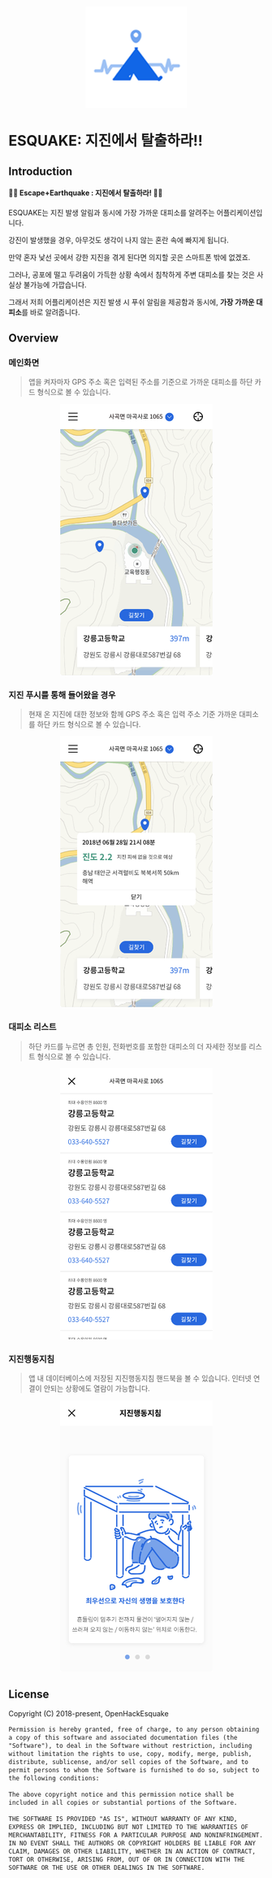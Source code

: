 <p align="middle">
  <img src="./readme/logo.png" height="200" >
</p>

# ESQUAKE: 지진에서 탈출하라!!
## Introduction
#### 🏃‍♀️ Escape+Earthquake : 지진에서 탈출하라! 🏃‍♂️


ESQUAKE는  지진 발생 알림과 동시에 가장 가까운 대피소를 알려주는 어플리케이션입니다.

강진이 발생했을 경우, 아무것도 생각이 나지 않는 혼란 속에 빠지게 됩니다. 

만약 혼자 낯선 곳에서 강한 지진을 겪게 된다면 의지할 곳은 스마트폰 밖에 없겠죠. 

그러나, 공포에 떨고 두려움이 가득한 상황 속에서 침착하게 주변 대피소를 찾는 것은 사실상 불가능에 가깝습니다. 

그래서 저희 어플리케이션은 지진 발생 시 푸쉬 알림을 제공함과 동시에, **가장 가까운 대피소**를 바로 알려줍니다.

## Overview
### 메인화면
> 앱을 켜자마자 GPS 주소 혹은 입력된 주소를 기준으로 가까운 대피소를 하단 카드 형식으로 볼 수 있습니다.

<p align="center">
  <img src="./readme/home.png" width="300">
</p>

### 지진 푸시를 통해 들어왔을 경우
> 현재 온 지진에 대한 정보와 함께 GPS 주소 혹은 입력 주소 기준 가까운 대피소를 하단 카드 형식으로 볼 수 있습니다.

<p align="center">
  <img src="./readme/home2.png" width="300">
</p>

### 대피소 리스트
> 하단 카드를 누르면 총 인원, 전화번호를 포함한 대피소의 더 자세한 정보를 리스트 형식으로 볼 수 있습니다.

<p align="center">
  <img src="./readme/list.png" width="300">
</p>

### 지진행동지침
> 앱 내 데이터베이스에 저장된 지진행동지침 핸드북을 볼 수 있습니다. 인터넷 연결이 안되는 상황에도 열람이 가능합니다.

<p align="center">
  <img src="./readme/action1.png" width="300">
</p>


## License
Copyright (C) 2018-present,  OpenHackEsquake

```
Permission is hereby granted, free of charge, to any person obtaining a copy of this software and associated documentation files (the "Software"), to deal in the Software without restriction, including without limitation the rights to use, copy, modify, merge, publish, distribute, sublicense, and/or sell copies of the Software, and to permit persons to whom the Software is furnished to do so, subject to the following conditions:

The above copyright notice and this permission notice shall be included in all copies or substantial portions of the Software.

THE SOFTWARE IS PROVIDED "AS IS", WITHOUT WARRANTY OF ANY KIND, EXPRESS OR IMPLIED, INCLUDING BUT NOT LIMITED TO THE WARRANTIES OF MERCHANTABILITY, FITNESS FOR A PARTICULAR PURPOSE AND NONINFRINGEMENT. IN NO EVENT SHALL THE AUTHORS OR COPYRIGHT HOLDERS BE LIABLE FOR ANY CLAIM, DAMAGES OR OTHER LIABILITY, WHETHER IN AN ACTION OF CONTRACT, TORT OR OTHERWISE, ARISING FROM, OUT OF OR IN CONNECTION WITH THE SOFTWARE OR THE USE OR OTHER DEALINGS IN THE SOFTWARE.
